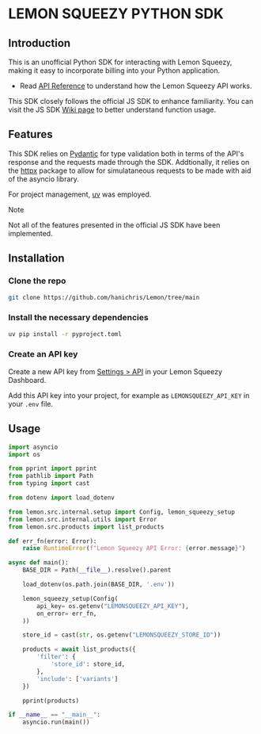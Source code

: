 # LEMON SQUEEZY PYTHON SDK

## Introduction

This is an unofficial Python SDK for interacting with Lemon Squeezy, making it easy to incorporate billing into your Python application.

- Read [API Reference](https://docs.lemonsqueezy.com/api) to understand how the Lemon Squeezy API works.

This SDK closely follows the official JS SDK to enhance familiarity. You can visit the JS SDK
[Wiki page](https://github.com/lmsqueezy/lemonsqueezy.js/wiki) to better understand function usage.

## Features

This SDK relies on [Pydantic](https://docs.pydantic.dev/latest/) for type validation both in terms of the API's response and the requests made through the SDK.
Addtionally, it relies on the [httpx](https://www.python-httpx.org/) package to allow for simulataneous requests to be made with aid of the asyncio library.

For project management, [uv](https://docs.astral.sh/uv/) was employed.

> [!NOTE]
>
> Not all of the features presented in the official JS SDK have been implemented.

## Installation

### Clone the repo

```bash
git clone https://github.com/hanichris/Lemon/tree/main
```

### Install the necessary dependencies

```bash
uv pip install -r pyproject.toml
```

### Create an API key

Create a new API key from [Settings > API](https://app.lemonsqueezy.com/settings/api) in your Lemon Squeezy Dashboard.

Add this API key into your project, for example as `LEMONSQUEEZY_API_KEY` in your `.env` file.

## Usage

```python
import asyncio
import os

from pprint import pprint
from pathlib import Path
from typing import cast

from dotenv import load_dotenv

from lemon.src.internal.setup import Config, lemon_squeezy_setup
from lemon.src.internal.utils import Error
from lemon.src.products import list_products

def err_fn(error: Error):
    raise RuntimeError(f"Lemon Squeezy API Error: {error.message}")

async def main():
    BASE_DIR = Path(__file__).resolve().parent

    load_dotenv(os.path.join(BASE_DIR, '.env'))

    lemon_squeezy_setup(Config(
        api_key= os.getenv("LEMONSQUEEZY_API_KEY"),
        on_error= err_fn,
    ))

    store_id = cast(str, os.getenv("LEMONSQUEEZY_STORE_ID"))

    products = await list_products({
        'filter': {
            'store_id': store_id,
        },
        'include': ['variants']
    })

    pprint(products)

if __name__ == "__main__":
    asyncio.run(main())

```
